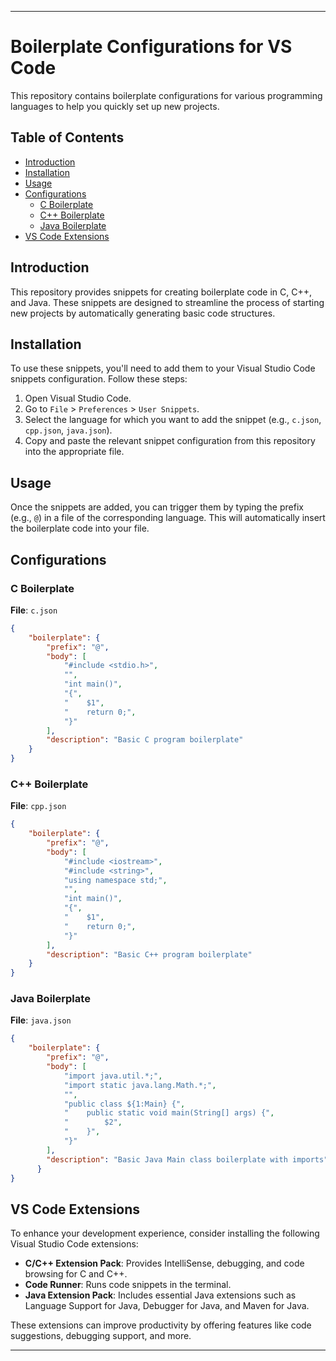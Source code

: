 
---

# Boilerplate Configurations for VS Code

This repository contains boilerplate configurations for various programming languages to help you quickly set up new projects.

## Table of Contents

- [Introduction](#introduction)
- [Installation](#installation)
- [Usage](#usage)
- [Configurations](#configurations)
  - [C Boilerplate](#c-boilerplate)
  - [C++ Boilerplate](#cpp-boilerplate)
  - [Java Boilerplate](#java-boilerplate)
- [VS Code Extensions](#vs-code-extensions)

## Introduction

This repository provides snippets for creating boilerplate code in C, C++, and Java. These snippets are designed to streamline the process of starting new projects by automatically generating basic code structures.

## Installation

To use these snippets, you'll need to add them to your Visual Studio Code snippets configuration. Follow these steps:

1. Open Visual Studio Code.
2. Go to `File` > `Preferences` > `User Snippets`.
3. Select the language for which you want to add the snippet (e.g., `c.json`, `cpp.json`, `java.json`).
4. Copy and paste the relevant snippet configuration from this repository into the appropriate file.

## Usage

Once the snippets are added, you can trigger them by typing the prefix (e.g., `@`) in a file of the corresponding language. This will automatically insert the boilerplate code into your file.

## Configurations

###  C Boilerplate 

**File**: `c.json`

```json
{
	"boilerplate": {
		"prefix": "@",
		"body": [
			"#include <stdio.h>",
			"",
			"int main()",
			"{",
			"    $1",
			"    return 0;",
			"}"
		],
		"description": "Basic C program boilerplate"
	}
}
```

###  C++ Boilerplate 

**File**: `cpp.json`

```json
{
	"boilerplate": {
		"prefix": "@",
		"body": [
			"#include <iostream>",
			"#include <string>",
			"using namespace std;",
			"",
			"int main()",
			"{",
			"    $1",
			"    return 0;",
			"}"
		],
		"description": "Basic C++ program boilerplate"
	}
}
```

###  Java Boilerplate 

**File**: `java.json`

```json
{
	"boilerplate": {
		"prefix": "@",
		"body": [
			"import java.util.*;",
			"import static java.lang.Math.*;",
			"",
			"public class ${1:Main} {",
			"    public static void main(String[] args) {",
			"        $2",
			"    }",
			"}"
		],
		"description": "Basic Java Main class boilerplate with imports"
	  }
}

```

##  VS Code Extensions

To enhance your development experience, consider installing the following Visual Studio Code extensions:

- **C/C++ Extension Pack**: Provides IntelliSense, debugging, and code browsing for C and C++.
- **Code Runner**: Runs code snippets in the terminal.
- **Java Extension Pack**: Includes essential Java extensions such as Language Support for Java, Debugger for Java, and Maven for Java.

These extensions can improve productivity by offering features like code suggestions, debugging support, and more.

---

